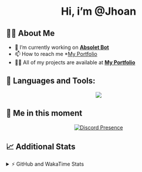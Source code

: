 <h1 align="center">Hi, i’m @Jhoan</h1>

## 🙋‍♂️ About Me

- 🔭 I’m currently working on **[Absolet Bot](https://strider.cloud)**
- 📫 How to reach me *[My Portfolio](https://jhoan.me/contact)
- 👨‍💻 All of my projects are available at **[My Portfolio](https://jhoan.me)**

## 🚀 Languages and Tools:
<p align="center">
  <a href="https://skillicons.dev">
    <img src="https://skillicons.dev/icons?i=js,ts,html,css,bootstrap,nodejs,express,vscode,neovim,vim,atom,cloudflare,git,github,discord,bots,linux,mongodb,nginx,redis,wordpress,heroku&perline=11" />
  </a>
</p>
  
## 👤 Me in this moment
<p align="center">
    <a href="https://discord.com/users/612460795124776960" target="_blank" rel="nofollow">
        <img src="https://lanyard-profile-readme.vercel.app/api/612460795124776960?idleMessage=Probably%20coding%20Absolet..." alt="Discord Presence" align="center">
    </a>
</p>

## 📈 Additional Stats
<details>
    <summary>⚡ GitHub and WakaTime Stats</summary>
    <br/>

<!--START_SECTION:waka-->
![Code Time](http://img.shields.io/badge/Code%20Time-634%20hrs%2023%20mins-blue)

**🐱 My GitHub Data** 

> 📦 175.6 kB Used in GitHub's Storage 
 > 
> 🏆 110 Contributions in the Year 2023
 > 
> 💼 Opted to Hire
 > 
> 📜 4 Public Repositories 
 > 
> 🔑 41 Private Repositories 
 > 
**I'm an Early 🐤** 

```text
🌞 Morning                100 commits         ██░░░░░░░░░░░░░░░░░░░░░░░   08.85 % 
🌆 Daytime                534 commits         ████████████░░░░░░░░░░░░░   47.26 % 
🌃 Evening                444 commits         ██████████░░░░░░░░░░░░░░░   39.29 % 
🌙 Night                  52 commits          █░░░░░░░░░░░░░░░░░░░░░░░░   04.60 % 
```
📅 **I'm Most Productive on Saturday** 

```text
Monday                   169 commits         ████░░░░░░░░░░░░░░░░░░░░░   14.96 % 
Tuesday                  189 commits         ████░░░░░░░░░░░░░░░░░░░░░   16.73 % 
Wednesday                181 commits         ████░░░░░░░░░░░░░░░░░░░░░   16.02 % 
Thursday                 126 commits         ███░░░░░░░░░░░░░░░░░░░░░░   11.15 % 
Friday                   164 commits         ████░░░░░░░░░░░░░░░░░░░░░   14.51 % 
Saturday                 195 commits         ████░░░░░░░░░░░░░░░░░░░░░   17.26 % 
Sunday                   106 commits         ██░░░░░░░░░░░░░░░░░░░░░░░   09.38 % 
```


📊 **This Week I Spent My Time On** 

```text
🕑︎ Time Zone: America/Bogota

💬 Programming Languages: 
TypeScript               14 hrs 42 mins      ██████████████████░░░░░░░   73.66 % 
YAML                     2 hrs 18 mins       ███░░░░░░░░░░░░░░░░░░░░░░   11.60 % 
EJS                      1 hr 17 mins        ██░░░░░░░░░░░░░░░░░░░░░░░   06.44 % 
JavaScript               56 mins             █░░░░░░░░░░░░░░░░░░░░░░░░   04.69 % 
JSON                     23 mins             ░░░░░░░░░░░░░░░░░░░░░░░░░   01.97 % 

🔥 Editors: 
VS Code                  19 hrs 57 mins      █████████████████████████   100.00 % 

🐱‍💻 Projects: 
smok                     12 hrs 59 mins      ████████████████░░░░░░░░░   65.05 % 
bloom                    3 hrs 35 mins       █████░░░░░░░░░░░░░░░░░░░░   18.01 % 
Absolet                  2 hrs 54 mins       ████░░░░░░░░░░░░░░░░░░░░░   14.58 % 
xd                       28 mins             █░░░░░░░░░░░░░░░░░░░░░░░░   02.37 % 

💻 Operating System: 
Linux                    19 hrs 57 mins      █████████████████████████   100.00 % 
```

**I Mostly Code in JavaScript** 

```text
JavaScript               17 repos            ██████████████░░░░░░░░░░░   56.67 % 
TypeScript               7 repos             ██████░░░░░░░░░░░░░░░░░░░   23.33 % 
Java                     3 repos             ██░░░░░░░░░░░░░░░░░░░░░░░   10.00 % 
SCSS                     1 repo              █░░░░░░░░░░░░░░░░░░░░░░░░   03.33 % 
CSS                      1 repo              █░░░░░░░░░░░░░░░░░░░░░░░░   03.33 % 
```




 Last Updated on 24/02/2023 06:40:15 UTC
<!--END_SECTION:waka-->
</details>

